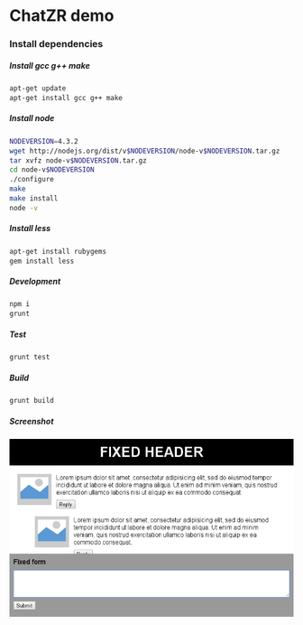 ChatZR demo
=======
### Install dependencies    
##### Install gcc g++ make    
``` sh
apt-get update
apt-get install gcc g++ make
```
##### Install node    
``` sh
NODEVERSION=4.3.2
wget http://nodejs.org/dist/v$NODEVERSION/node-v$NODEVERSION.tar.gz
tar xvfz node-v$NODEVERSION.tar.gz
cd node-v$NODEVERSION
./configure
make
make install
node -v
```
##### Install less    
``` sh
apt-get install rubygems
gem install less
```
##### Development    
``` sh
npm i
grunt
```
##### Test    
``` sh
grunt test
```
##### Build    
``` sh
grunt build
```
##### Screenshot    
![Screenshot](https://raw.githubusercontent.com/shcoder-ru/zr-chat-demo/master/Screenshot.png)
